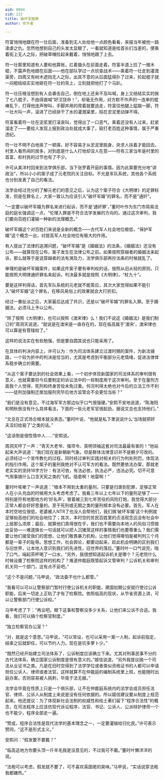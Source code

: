 ```yaml
---
aid: 0004
zid: 222
title: 破坏军婚罪
author: 吹牛者

---
```




  符富悄悄地跟在符一壮后面，准备到无人处给他一点颜色看看，来报当年被他一路凌虐之仇。忽然他想到自己的头发太显眼了，一看就知道是给首长们当差的，便乘着街上无人之际，把破草帽捡起来戴着，悄悄地跟了上去。

  符一壮那里知道有人要和他算账，扛着锄头在前面走着。符富半道上捡了一根木棍，不露声色地跟在后面——他在部队学过一点侦查战术——乘着符一壮走到灌溉渠旁，四周又有树木遮挡无人之际，出其不意的从后面猛得扑了过来，抡起棍子就一闷棍结结实实地砸在符一壮的背上，立刻就把他打了个马趴。

  符一壮压根没想到有人会袭击自己，倒在地上还来不及叫喊，身上又结结实实的挨了七八棍子，不由得直喊“好汉饶命！”，却毫无作用，对方默不作声的一连串的棍棒乱下，打得他连声惨叫，手脚并用的爬着就要逃走，符富往他腿上猛踹一脚，符一壮大叫一声，滚进了已经排干了水的灌溉渠里，陷在淤泥里动弹不得。

  符富看着符一壮在泥浆里打滚哀叫，觉得出了一口恶气，乘着还没有人过来，赶紧溜走了——要给人发现上报到政治处就成大事了，殴打老百姓这种事情，属于严重违纪。

  符一壮不明不白地挨了一顿揍，好不容易才从淤泥里脱身，央求人扶着才能回去。村里人看热闹的居多，对到底是什么人打他却没人在意——符有三家当年是村里的首富，和村民的过节也有了不少。

  许可从美洋村回来到法学俱乐部，当下张罗着开庭的事情。因为此案要充分地“讲政治”，所以小小的案子成了元老院的关注目标。不光是军队系统，其他各个系统也分别发表了自己的看法。

  法学会经过充分的了解元老们的意见之后，认为这个案子符合《大明律》的定罪标准，但是在罪名上，大家一致认为应该引入“破坏军婚”的罪名，而不是“通奸”。

  “一定要以破坏军婚为罪名来进行起诉，而不是‘通奸罪’，”董时叶作为东门市简易法庭的庭长强调这一点，“伦理入罪是不符合法学发展的方向的。通过这次审判，我们要向百姓们灌输一种新的法理概念。”

  破坏军婚这个对百姓们来说是全新的概念——古代军人社会地位极低，“保护军婚”这个概念一出，对提高军人社会地位有极大的作用。

  有人提出了法律的追溯问题，“破坏军婚”是《婚姻法》的法条，《婚姻法》还没有公布——就算现在公布，案子发生在法律公布之前。如果按照穿越者的婚姻法来起诉，那么就等于是说穿越者的法有溯及力，法学俱乐部再抄法条的时候就乱了。

  审理的是破坏军婚案件，如果这件案子要有审判权的话，按照从旧从轻的原则，只能按照大明律通奸罪名来起诉。判决最多就是按照《大明律》，“杖九十”。

  要是这样判得话，首先军队系统的元老就不能答应，其次大家觉得如果不能引入“破坏军婚”这个罪名，在移风易俗上的效果就会大打折扣。

  经过一番扯淡之后，大家最后达成了共识，还是以“破坏军婚”的罪名入罪。至于婚姻法，必须马上予以公布。

  “除了按照《大明律》，也可以按照《澳宋律》么！我们不说这《婚姻法》是我们制订的”周洞天说道，“就说是在澳宋是一直存在的，现在临高属于‘澳宋’，澳宋律也可以算是有管辖权了。”

  这样的说法实在有些勉强，但是要自圆其说也只能采用了。

  在具体的判决内容上，许可认为：作为司法体系建立过渡时期的案件，为新法铺路，一个较为折中的判决是恰当的，尤其是考虑到平衡部分元老情绪，促进法律体系稳步确立的需要。

  “从这个案子要达到的社会效果上看，一个初步体现新国家的司法体系的审判很有意义，也就需要将今后要制定的诉讼法中的一些制度用于这次审判。至于在量刑方面我个人觉得，死刑和终身苦役未免过重。何况判得太绝也对今后的立法工作不利——徒刑加强制迁居加服刑完毕后地方监管会不会更恰当些？”

  “我们是没有意见，不过海军军方那边似乎口气很强硬。”安熙不安地说道，“陈海阳和明秋倒没有什么具体看法，下面的一些元老军官很起劲，据说文总也支持他们。”

  “文总在正式场合根本就没表态。”董时叶说，“他就是私下里说说什么‘当场就把奸夫淫妇给毙了’之类的话。”

  “这话倒是很性情中人……”安熙说。

  周洞天哼了一声：“青天大老爷、强项令、英明领袖这套对司法最最有害的！”他站起来大声说道：“我们现在是新朝新气象。但是群体法律意识并不是朝夕可改的。必须经过一个宣传教化的过程。同时经过审判实践对相关的行为判处刑罚，体现法的指引作用。这个案子的量刑我绝对不认可军方的看法。既然要依法办案，那就老老实实的坚持16字方针：有法可依，有法必依，执法必严，违法必究。切不可意气用事搞什么口含天宪之类的飞机。隐患啊！地雷啊！”

  董时叶咳嗽了一声说道：“根本不用到太重的量刑，只要是归类到犯罪，足够正常人在小头充血的时候用大头考虑考虑了。我看三年以上七年以下的量刑足够了——特别是符有地那地方的‘好名声’。冒着被三到七年苦役的风险打炮，我觉得大部分正常人都会好好思量的。至于死刑或无期之类的量刑根本没有必要。首先，军人在本时空地位很低，老婆被人NTR了也没人会帮他们，我们搞‘破坏军婚’这个判例就足够抬高他们的社会地位了；其次，本时空的贫民百姓里的贞洁观念远没有社会中上层那么浓厚；最后，就算他们真得很在乎，我们也不需要向本地人的风俗习惯做出妥协——难道族长一句话就可以把人沉猪笼这样的事情我们也要尊重么？我们需要让他们接受我们的思想，让他们敬畏暴力机构，让他们觉得哪怕是被判刑三个月都是一辈子的耻辱。思想工作，社会舆论，都要动起来，趁此机会明确的区别我们与旧世界，让本地人意识到我们的先进性，旧世界的落后。”董时叶一口气说完，喘了口气，端起茶杯喝了一口水，“另外，我很想知道起诉机关是哪个？元老院什么时候设置了检察院这样的机构了？难道仲裁庭既管起诉又管审判？公诉机关和审判机关同一个部门，这有点不妥吧。”

  “这个不是问题，”马甲说，“政法委不也什么都管。”

  “我看可以可以让警察部门暂时行使公诉机关的职能，建国初期公安就行使过公诉职能，后来一切走上正轨了才有了检察院。依照临高的现状，从节省资源上讲，可以让警察部门行使公诉权。”

  马甲考虑了下：“再议吧。眼下这事和警察没多少关系，让他们来公诉不合适。我看，我们可以搞个检察官制度。”

  “独立检察官办公室？”

  “对，就是这个意思。”马甲说，“可以常设，也可以采用一案一人制，起诉前指定，结束之后就卸任，可以节约人力。现在是坑多萝卜少。”

  “既然已经开始建立司法体系了，公诉制度应该确立下来。尤其对刑事民事不分的古代法体系，确立国家公诉制度是很有意义的。”姬信说道，“另外我提议搞一个司法从业证书之类。凡是在旧时空得到了法学学位或者类似资格证书的人都可以申请担任公诉人、律师或者法官。这样就算不在仲裁庭的编制系统里上班，也能随时出庭办案。否则容易被人挑刺，毕竟于法无据。”

  法学会毕竟在性质上只是一个俱乐部，让不在仲裁庭系统内的法学会成员担任法官、律师、公诉人从制度上来说是没有任何依据的。所以姬信建议要从制度上规范起来。他还提议：为了体现新社会法制的权威性和给土著们留下“程序合法性”的概念，在司法程序上应该仿现代诉讼程序，法官、书记、公诉人、公派辩护律师一个也不能少，程序全部走一遍。

  “赞成，程序合法性是现代法学的基本理念之一，一定要灌输给归化民。”许可表示赞同，“这不是形式主义。”

  安熙问：“假发要不要戴？”

  “临高这地方你要头顶一斤羊毛我是没意见的，不过我可不戴。”董时叶懒洋洋的说。

  “法袍可以考虑，假发就不要了，可不喜欢英国佬的臭味。”马甲说，“实话说穿法袍我都嫌热。”



